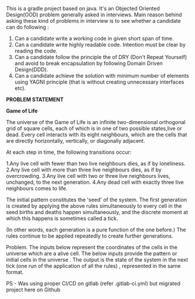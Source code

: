 This is a gradle project based on java. It's an Objected Oriented Design(OOD) problem generally asked in interviews. Main reason behind asking these kind of problems in interview is to see whether a candidate can do following :
1. Can a candidate write a working code in given short span of time.
2. Can a candidate write highly readable code. Intention must be clear by reading the code.
3. Can a candidate follow the principle the of DRY (Don't Repeat Yourself) and avoid to break encapsulation by following Domain Driven Design(DDD).
4. Can a candidate achieve the solution with minimum number of elements using YAGNI principle (that is without creating unnecessary interfaces etc).

**PROBLEM STATEMENT**

**Game of Life**

The universe of the Game of Life is an infinite two-dimensional orthogonal grid of square cells, each of which is in one of two possible states,live 
or dead.
Every cell interacts with its eight neighbours, which are the cells that are directly horizontally, vertically, or diagonally adjacent.

At each step in time, the following transitions occur:   

1.Any live cell with fewer than two live neighbours dies, as if by loneliness.
2.Any live cell with more than three live neighbours dies, as if by overcrowding.
3.Any live cell with two or three live neighbours lives, unchanged, to the next generation.
4.Any dead cell with exactly three live neighbours comes to life.

The initial pattern constitutes the 'seed' of the system. The first generation is created by applying the above rules simultaneously to every cell in the seed 
births and deaths happen simultaneously, and the discrete moment at which this happens is sometimes called a tick.

(In other words, each generation is a pure function of the one before.) The rules continue to be applied repeatedly to create further generations.

Problem.
The inputs below represent the coordinates of the cells in the universe which are a alive cell.
The below inputs provide the pattern or initial cells in the universe .
The output is the state of the system in the next tick (one run of the application of all the rules) , represented in the same format.


PS - Was using proper CI/CD on gitlab (refer .gitlab-ci.yml) but migrated project here on Github
